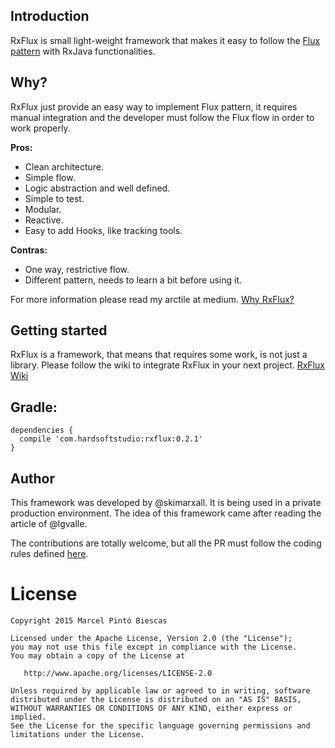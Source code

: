 ## Introduction
RxFlux is small light-weight framework that makes it easy to follow the [Flux pattern](https://facebook.github.io/flux/docs/overview.html) with RxJava functionalities.

## Why?

RxFlux just provide an easy way to implement Flux pattern, it requires manual integration and the developer must follow the Flux flow in order to work properly.

**Pros:**
* Clean architecture.
* Simple flow.
* Logic abstraction and well defined.
* Simple to test.
* Modular.
* Reactive.
* Easy to add Hooks, like tracking tools. 

**Contras:**
* One way, restrictive flow.
* Different pattern, needs to learn a bit before using it.

For more information please read my arctile at medium. [Why RxFlux?](https://medium.com/swlh/why-rxflux-5b687f062709#.ir5uztnkz)

## Getting started

RxFlux is a framework, that means that requires some work, is not just a library. Please follow the wiki to integrate RxFlux in your next project. [RxFlux Wiki](https://github.com/skimarxall/RxFlux/wiki)

## Gradle:
```
dependencies {
  compile 'com.hardsoftstudio:rxflux:0.2.1'
}
```


## Author
This framework was developed by @skimarxall. It is being used in a private production environment. The idea of this framework came after reading the article of @lgvalle. 

The contributions are totally welcome, but all the PR must follow the coding rules defined [here](https://github.com/square/java-code-styles/blob/master/configs/codestyles/SquareAndroid.xml).


License
=======

    Copyright 2015 Marcel Pintó Biescas

    Licensed under the Apache License, Version 2.0 (the "License");
    you may not use this file except in compliance with the License.
    You may obtain a copy of the License at

       http://www.apache.org/licenses/LICENSE-2.0

    Unless required by applicable law or agreed to in writing, software
    distributed under the License is distributed on an "AS IS" BASIS,
    WITHOUT WARRANTIES OR CONDITIONS OF ANY KIND, either express or implied.
    See the License for the specific language governing permissions and
    limitations under the License.
